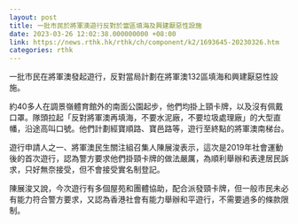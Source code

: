 ```yaml
---
layout: post
title: 一批市民於將軍澳遊行反對於當區填海及興建厭惡性設施
date: 2023-03-26 12:02:38.000000000 +08:00
link: https://news.rthk.hk/rthk/ch/component/k2/1693645-20230326.htm
categories: rthk
---
```


一批市民在將軍澳發起遊行，反對當局計劃在將軍澳132區填海和興建厭惡性設施。

約40多人在調景嶺體育館外的南面公園起步，他們均掛上頸卡牌，以及沒有佩戴口罩。隊頭拉起「反對將軍澳再填海，不要水泥廠，不要垃圾處理廠」的大型直幡，沿途高叫口號。他們計劃經寶順路、寶邑路等，遊行至終點的將軍澳南梯台。

遊行申請人之一、將軍澳民生關注組召集人陳展浚表示，這次是2019年社會運動後的首次遊行，認為警方要求他們掛頸卡牌的做法嚴厲，為順利舉辦和表達居民訴求，只好無奈接受，但不會接受實名制登記。

陳展浚又說，今次遊行有多個屋苑和團體協助，配合派發頸卡牌，但一般市民未必有能力符合警方要求，又認為香港社會有能力舉辦和平遊行，不需要過多的條款限制。
